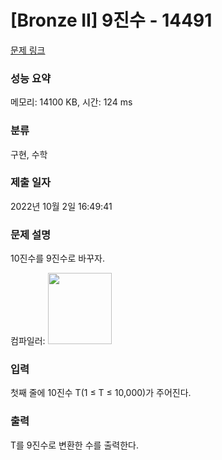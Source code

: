 # [Bronze II] 9진수 - 14491 

[문제 링크](https://www.acmicpc.net/problem/14491) 

### 성능 요약

메모리: 14100 KB, 시간: 124 ms

### 분류

구현, 수학

### 제출 일자

2022년 10월 2일 16:49:41

### 문제 설명

<p>10진수를 9진수로 바꾸자.</p>

<p>컴파일러: <img alt="" src="" style="height:114px; width:102px"></p>

### 입력 

 <p>첫째 줄에 10진수 T(1 ≤ T ≤ 10,000)가 주어진다.</p>

### 출력 

 <p>T를 9진수로 변환한 수를 출력한다.</p>

